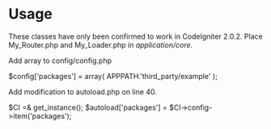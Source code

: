 # Usage

These classes have only been confirmed to work in CodeIgniter 2.0.2. Place My_Router.php and My_Loader.php in *application/core*.

Add array to config/config.php

$config['packages'] = array(
	APPPATH.'third_party/example'
);

Add modification to autoload.php on line 40.

$CI =& get_instance();
$autoload['packages'] = $CI->config->item('packages');
